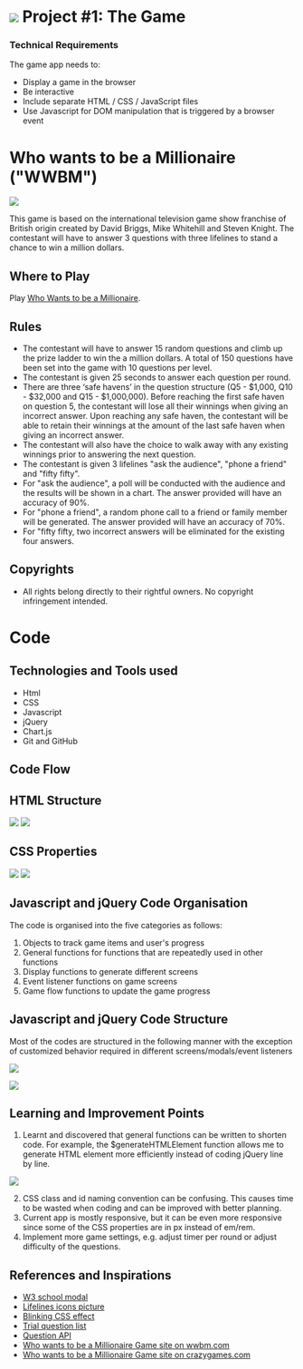 # ![](./img/readme/ga_logo.svg) Project #1: The Game

### Technical Requirements
The game app needs to:
- Display a game in the browser
- Be interactive
- Include separate HTML / CSS / JavaScript files
- Use Javascript for DOM manipulation that is triggered by a browser event

# Who wants to be a Millionaire ("WWBM")
<img src="./img/readme/wwbm-wallpaper.jpeg"/>

This game is based on the international television game show franchise of British origin created by David Briggs, Mike Whitehill and Steven Knight. The contestant will have to answer 3 questions with three lifelines to stand a chance to win a million dollars.

## Where to Play
Play [Who Wants to be a Millionaire](https://wwbm.vercel.app/).

## Rules
- The contestant will have to answer 15 random questions and climb up the prize ladder to win the a million dollars. A total of 150 questions have been set into the game with 10 questions per level.
- The contestant is given 25 seconds to answer each question per round.
- There are three ‘safe havens’ in the question structure (Q5 - $1,000, Q10 - $32,000 and Q15 - $1,000,000). Before reaching the first safe haven on question 5, the contestant will lose all their winnings when giving an incorrect answer. Upon reaching any safe haven, the contestant will be able to retain their winnings at the amount of the last safe haven when giving an incorrect answer.
- The contestant will also have the choice to walk away with any existing winnings prior to answering the next question.
- The contestant is given 3 lifelines "ask the audience", "phone a friend" and "fifty fifty".
- For "ask the audience", a poll will be conducted with the audience and the results will be shown in a chart. The answer provided will have an accuracy of 90%.
- For "phone a friend", a random phone call to a friend or family member will be generated. The answer provided will have an accuracy of 70%.
- For "fifty fifty, two incorrect answers will be eliminated for the existing four answers.

## Copyrights
- All rights belong directly to their rightful owners. No copyright infringement intended.

# Code
## Technologies and Tools used
- Html
- CSS
- Javascript
- jQuery
- Chart.js
- Git and GitHub

## Code Flow

## HTML Structure
<img src="./img/readme/html-structure-1.png"/>
<img src="./img/readme/html-structure-2.png"/>

## CSS Properties
<img src="./img/readme/css-1.png"/>
<img src="./img/readme/css-2.png"/>

## Javascript and jQuery Code Organisation
The code is organised into the five categories as follows:
1. Objects to track game items and user's progress
2. General functions for functions that are repeatedly used in other functions
3. Display functions to generate different screens
4. Event listener functions on game screens
5. Game flow functions to update the game progress

## Javascript and jQuery Code Structure
Most of the codes are structured in the following manner with the exception of customized behavior required in different screens/modals/event listeners
<p align="left"><img src="./img/readme/code-behav-1.png"/></p>
<p align="left"><img src="./img/readme/code-behav-2.png"/></p>

## Learning and Improvement Points
1. Learnt and discovered that general functions can be written to shorten code. For example, the $generateHTMLElement function allows me to generate HTML element more efficiently instead of coding jQuery line by line.
<p align="left"><img src="./img/readme/generalhtmlelement.png"/></p>

2. CSS class and id naming convention can be confusing. This causes time to be wasted when coding and can be improved with better planning.
3. Current app is mostly responsive, but it can be even more responsive since some of the CSS properties are in px instead of em/rem.
4. Implement more game settings, e.g. adjust timer per round or adjust difficulty of the questions.

## References and Inspirations
- [W3 school modal](https://www.w3schools.com/howto/tryit.asp?filename=tryhow_css_modal2)
- [Lifelines icons picture](https://imgur.com/sQvoOhJ)
- [Blinking CSS effect](https://www.codegrepper.com/code-examples/css/how+to+make+a+box+blink+in+css)
- [Trial question list](https://www.theguardian.com/tv-and-radio/ng-interactive/2020/sep/12/who-wants-to-be-a-millionaire-jackpot-questions-quiz-yourself)
- [Question API](https://the-trivia-api.com/search/)
- [Who wants to be a Millionaire Game site on wwbm.com](https://wwbm.com/)
- [Who wants to be a Millionaire Game site on crazygames.com](https://www.crazygames.com/game/millionaire-quiz)

